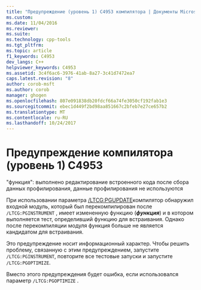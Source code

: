 ```yaml
---
title: "Предупреждение (уровень 1) C4953 компилятора | Документы Microsoft"
ms.custom: 
ms.date: 11/04/2016
ms.reviewer: 
ms.suite: 
ms.technology: cpp-tools
ms.tgt_pltfrm: 
ms.topic: article
f1_keywords: C4953
dev_langs: C++
helpviewer_keywords: C4953
ms.assetid: 3c4f6ac6-3976-41ab-8a27-3c41d7472ea7
caps.latest.revision: "8"
author: corob-msft
ms.author: corob
manager: ghogen
ms.openlocfilehash: 807e091838db20fdcf66a74fe3050cf192fab1e3
ms.sourcegitcommit: ebec1d449f2bd98aa851667c2bfeb7e27ce657b2
ms.translationtype: MT
ms.contentlocale: ru-RU
ms.lasthandoff: 10/24/2017
---
```

# <a name="compiler-warning-level-1-c4953"></a>Предупреждение компилятора (уровень 1) C4953
"функция": выполнено редактирование встроенного кода после сбора данных профилирования, данные профилирования не используются  
  
 При использовании параметра [/LTCG:PGUPDATE](../../build/reference/ltcg-link-time-code-generation.md)компилятор обнаружил входной модуль, который был перекомпилирован после `/LTCG:PGINSTRUMENT` , имеет измененную функцию (***функция***) и в котором выполняется тест, определивший функцию для встраивания. Однако после перекомпиляции модуля функция больше не является кандидатом для встраивания.  
  
 Это предупреждение носит информационный характер. Чтобы решить проблему, связанную с этим предупреждением, запустите `/LTCG:PGINSTRUMENT`, повторите все тестовые запуски и запустите `/LTCG:PGOPTIMIZE`.  
  
 Вместо этого предупреждения будет ошибка, если использовался параметр `/LTCG:PGOPTIMIZE` .